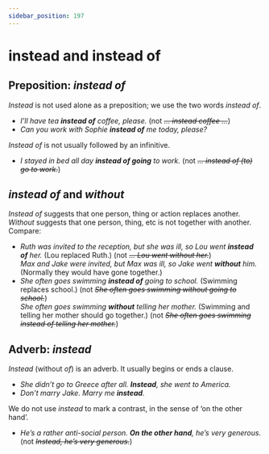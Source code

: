 ```yaml
---
sidebar_position: 197
---
```


# instead and instead of

## Preposition: *instead of*

*Instead* is not used alone as a preposition; we use the two words *instead of*.

- *I’ll have tea **instead of** coffee, please.* (not *~~… instead coffee …~~*)
- *Can you work with Sophie **instead of** me today, please?*

*Instead of* is not usually followed by an infinitive.

- *I stayed in bed all day **instead of going** to work.* (not *~~… instead of (to) go to work.~~*)

## *instead of* and *without*

*Instead of* suggests that one person, thing or action replaces another. *Without* suggests that one person, thing, etc is not together with another. Compare:

- *Ruth was invited to the reception, but she was ill, so Lou went **instead of** her.* (Lou replaced Ruth.) (not *~~… Lou went without her.~~*)  
  *Max and Jake were invited, but Max was ill, so Jake went **without** him.* (Normally they would have gone together.)
- *She often goes swimming **instead of** going to school.* (Swimming replaces school.) (not *~~She often goes swimming without going to school.~~*)  
  *She often goes swimming **without** telling her mother.* (Swimming and telling her mother should go together.) (not *~~She often goes swimming instead of telling her mother.~~*)

## Adverb: *instead*

*Instead* (without *of*) is an adverb. It usually begins or ends a clause.

- *She didn’t go to Greece after all. **Instead**, she went to America.*
- *Don’t marry Jake. Marry me **instead**.*

We do not use *instead* to mark a contrast, in the sense of ‘on the other hand’.

- *He’s a rather anti-social person. **On the other hand**, he’s very generous.* (not *~~Instead, he’s very generous.~~*)
